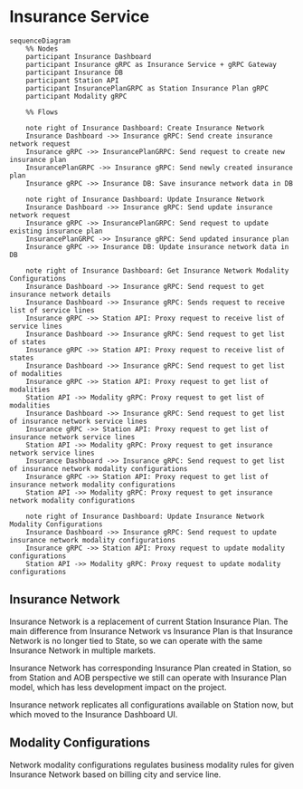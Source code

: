 # Insurance Service

```mermaid
sequenceDiagram
    %% Nodes
    participant Insurance Dashboard
    participant Insurance gRPC as Insurance Service + gRPC Gateway
    participant Insurance DB
    participant Station API
    participant InsurancePlanGRPC as Station Insurance Plan gRPC
    participant Modality gRPC

    %% Flows

    note right of Insurance Dashboard: Create Insurance Network
    Insurance Dashboard ->> Insurance gRPC: Send create insurance network request
    Insurance gRPC ->> InsurancePlanGRPC: Send request to create new insurance plan
    InsurancePlanGRPC ->> Insurance gRPC: Send newly created insurance plan
    Insurance gRPC ->> Insurance DB: Save insurance network data in DB

    note right of Insurance Dashboard: Update Insurance Network
    Insurance Dashboard ->> Insurance gRPC: Send update insurance network request
    Insurance gRPC ->> InsurancePlanGRPC: Send request to update existing insurance plan
    InsurancePlanGRPC ->> Insurance gRPC: Send updated insurance plan
    Insurance gRPC ->> Insurance DB: Update insurance network data in DB

    note right of Insurance Dashboard: Get Insurance Network Modality Configurations
    Insurance Dashboard ->> Insurance gRPC: Send request to get insurance network details
    Insurance Dashboard ->> Insurance gRPC: Sends request to receive list of service lines
    Insurance gRPC ->> Station API: Proxy request to receive list of service lines
    Insurance Dashboard ->> Insurance gRPC: Send request to get list of states
    Insurance gRPC ->> Station API: Proxy request to receive list of states
    Insurance Dashboard ->> Insurance gRPC: Send request to get list of modalities
    Insurance gRPC ->> Station API: Proxy request to get list of modalities
    Station API ->> Modality gRPC: Proxy request to get list of modalities
    Insurance Dashboard ->> Insurance gRPC: Send request to get list of insurance network service lines
    Insurance gRPC ->> Station API: Proxy request to get list of insurance network service lines
    Station API ->> Modality gRPC: Proxy request to get insurance network service lines
    Insurance Dashboard ->> Insurance gRPC: Send request to get list of insurance network modality configurations
    Insurance gRPC ->> Station API: Proxy request to get list of insurance network modality configurations
    Station API ->> Modality gRPC: Proxy request to get insurance network modality configurations

    note right of Insurance Dashboard: Update Insurance Network Modality Configurations
    Insurance Dashboard ->> Insurance gRPC: Send request to update insurance network modality configurations
    Insurance gRPC ->> Station API: Proxy request to update modality configurations
    Station API ->> Modality gRPC: Proxy request to update modality configurations
```

## Insurance Network

Insurance Network is a replacement of current Station Insurance Plan. The main difference from Insurance Network vs Insurance Plan is that Insurance Network is no longer tied to State, so we can operate with the same Insurance Network in multiple markets.

Insurance Network has corresponding Insurance Plan created in Station, so from Station and AOB perspective we still can operate with Insurance Plan model, which has less development impact on the project.

Insurance network replicates all configurations available on Station now, but which moved to the Insurance Dashboard UI.

## Modality Configurations

Network modality configurations regulates business modality rules for given Insurance Network based on billing city and service line.
